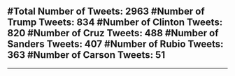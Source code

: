 #Total Number of Tweets: 2963 
#Number of Trump Tweets: 834
#Number of Clinton Tweets: 820
#Number of Cruz Tweets: 488
#Number of Sanders Tweets: 407
#Number of Rubio Tweets: 363
#Number of Carson Tweets: 51
---
---
